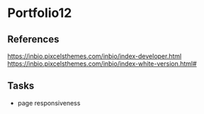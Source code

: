 # Portfolio12

## References

https://inbio.pixcelsthemes.com/inbio/index-developer.html
https://inbio.pixcelsthemes.com/inbio/index-white-version.html#


## Tasks

- page responsiveness
